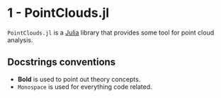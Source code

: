# 1 - PointClouds.jl

`PointClouds.jl` is a [Julia](http://julialang.org) library that provides some tool for point cloud analysis.

## Docstrings conventions

 - **Bold** is used to point out theory concepts.
 - `Monospace` is used for everything code related.
